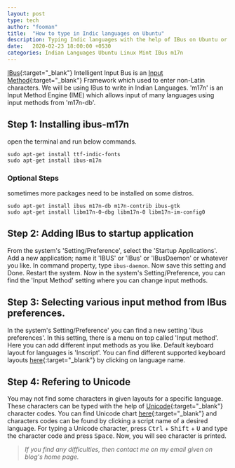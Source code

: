 ```yaml
---
layout: post
type: tech
author: "fooman"
title:  "How to type in Indic languages on Ubuntu"
description: Typing Indic languages with the help of IBus on Ubuntu or on Linux Mint or on other similar Linux distros.
date:   2020-02-23 18:00:00 +0530
categories: Indian Languages Ubuntu Linux Mint IBus m17n
---
```

[IBus](https://en.wikipedia.org/wiki/Intelligent_Input_Bus "wikipedia:IBus"){:target="_blank"} Intelligent Input Bus is an [Input Method](https://wiki.archlinux.org/index.php/Input_method "wikipedia:Input_method"){:target="_blank"} Framework which used to enter non-Latin characters. We will be using IBus to write in Indian Languages. 'm17n' is an Input Method Engine (IME) which allows input of many languages using input methods from 'm17n-db'.

## Step 1: Installing ibus-m17n
open the terminal and run below commands.
```
sudo apt-get install ttf-indic-fonts
sudo apt-get install ibus-m17n
```

### Optional Steps
sometimes more packages need to be installed on some distros.
```
sudo apt-get install ibus m17n-db m17n-contrib ibus-gtk
sudo apt-get install libm17n-0-dbg libm17n-0 libm17n-im-config0
```

## Step 2: Adding IBus to startup application
From the system's 'Setting/Preference', select the 'Startup Applications'. Add a new application; name it 'IBUS' or 'IBus' or 'IBusDaemon' or whatever you like. In command property, type `ibus-daemon`. Now save this setting and Done. Restart the system. Now in the system's Setting/Preference, you can find the 'Input Method' setting where you can change input methods.

## Step 3: Selecting various input method from IBus preferences.
In the system's Setting/Preference' you can find a new setting 'ibus preferences'. In this setting, there is a menu on top called 'Input method'. Here you can add different input methods as you like. Default keyboard layout for languages is 'Inscript'. You can find different supported keyboard layouts [here](https://fedoraproject.org/wiki/I18N/Indic#Keyboard_Layouts "keyboard_layouts"){:target="_blank"} by clicking on language name.

## Step 4: Refering to Unicode
You may not find some characters in given layouts for a specific language. These characters can be typed with the help of [Unicode](https://home.unicode.org/basic-info/overview/ "unicode"){:target="_blank"} character codes. You can find Unicode chart [here](http://www.unicode.org/charts/ "unicode_chart"){:target="_blank"} and characters codes can be found by clicking a script name of a desired language. For typing a Unicode character, press <kbd>Ctrl</kbd> + <kbd>Shift</kbd> + <kbd>U</kbd> and type the character code and press <kbd>Space</kbd>. Now, you will see character is printed.

> *If you find any difficulties, then contact me on my email given on blog's home page.*